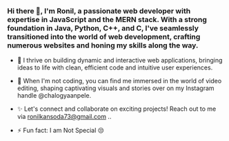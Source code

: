 ### Hi there 👋, I'm Ronil, a passionate web developer with expertise in JavaScript and the MERN stack. With a strong foundation in Java, Python, C++, and C, I've seamlessly transitioned into the world of web development, crafting numerous websites and honing my skills along the way.

- 🚀 I thrive on building dynamic and interactive web applications, bringing ideas to life with clean, efficient code and intuitive user experiences.

- 🎥 When I'm not coding, you can find me immersed in the world of video editing, shaping captivating visuals and stories over on my Instagram handle @chalogyaanpele.
  
- ✨ Let's connect and collaborate on exciting projects! Reach out to me via ronilkansoda73@gmail.com ..
  
- ⚡ Fun fact: I am Not Special 😒
<!--
**ronilkansoda/ronilkansoda** is a ✨ _special_ ✨ repository because its `README.md` (this file) appears on your GitHub profile.

Here are some ideas to get you started:

- 🔭 I’m currently working on ...
- 🌱 I’m currently learning ...
- 👯 I’m looking to collaborate on ...
- 🤔 I’m looking for help with ...
- 💬 Ask me about ...
- 📫 How to reach me: ...
- 😄 Pronouns: ...
- ⚡ Fun fact: ...
-->
